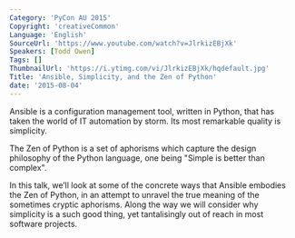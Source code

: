 ```yaml
---
Category: 'PyCon AU 2015'
Copyright: 'creativeCommon'
Language: 'English'
SourceUrl: 'https://www.youtube.com/watch?v=JlrkizEBjXk'
Speakers: [Todd Owen]
Tags: []
ThumbnailUrl: 'https://i.ytimg.com/vi/JlrkizEBjXk/hqdefault.jpg'
Title: 'Ansible, Simplicity, and the Zen of Python'
date: '2015-08-04'
---
```

Ansible is a configuration management tool, written in Python, that has taken the world of IT automation by storm. Its most remarkable quality is simplicity.

The Zen of Python is a set of aphorisms which capture the design philosophy of the Python language, one being "Simple is better than complex".

In this talk, we’ll look at some of the concrete ways that Ansible embodies the Zen of Python, in an attempt to unravel the true meaning of the sometimes cryptic aphorisms. Along the way we will consider why simplicity is a such good thing, yet tantalisingly out of reach in most software projects.
